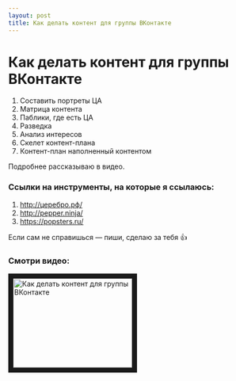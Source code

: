 ```yaml
---
layout: post
title: Как делать контент для группы ВКонтакте
---
```


# Как делать контент для группы ВКонтакте

1. Составить портреты ЦА
2. Матрица контента
3. Паблики, где есть ЦА
4. Разведка
5. Анализ интересов
6. Скелет контент-плана
7. Контент-план наполненный контентом

Подробнее рассказываю в видео.

### Ссылки на инструменты, на которые я ссылаюсь:

1. http://церебро.рф/
2. http://pepper.ninja/
3. https://popsters.ru/

Если сам не справишься — пиши, сделаю за тебя 👍

### Смотри видео:

<a href="http://www.youtube.com/watch?feature=player_embedded&v=TfQ0Z6lNVgI
" target="_blank"><img src="http://img.youtube.com/vi/TfQ0Z6lNVgI/0.jpg" 
alt="Как делать контент для группы ВКонтакте" width="240" height="180" border="10" /></a>
